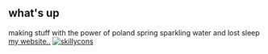 ## what's up

making stuff with the power of poland spring sparkling water and lost sleep<br>
[my website..](https://xleepree.pages.dev)
[![skillycons](https://skillicons.dev/icons?i=rust,py,ts,js,html,css,nodejs,npm,vite,astro,svelte,tauri,vscode,discord)](https://skillicons.dev)
